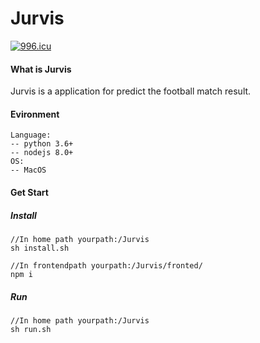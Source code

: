 # Jurvis
[![996.icu](https://img.shields.io/badge/link-996.icu-red.svg)](https://996.icu)
#### What is Jurvis
Jurvis is a application for predict the football match result.

#### Evironment

```
Language:
-- python 3.6+
-- nodejs 8.0+
OS:
-- MacOS
```


#### Get Start

##### Install
```
//In home path yourpath:/Jurvis
sh install.sh

//In frontendpath yourpath:/Jurvis/fronted/
npm i
```

##### Run

```
//In home path yourpath:/Jurvis
sh run.sh
```